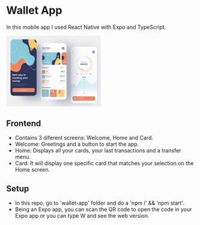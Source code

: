 # Wallet App

In this mobile app I used React Native with Expo and TypeScript.

<img src="/Screenshot Mobile - Wallet App.jpg" alt="Screenshot Web" title="Screenshot Web" width="50%" height="50%"/>

## Frontend

- Contains 3 diferent screens: Welcome, Home and Card.
- Welcome: Greetings and a button to start the app.
- Home: Displays all your cards, your last transactions and a transfer menu.
- Card: It will display one specific card that matches your selection on the Home screen. 

## Setup
- In this repo, go to 'wallet-app' folder and do a 'npm i' && 'npm start'.
- Being an Expo app, you can scan the QR code to open the code in your Expo app or you can type W and see the web version.
